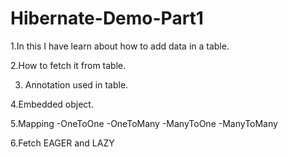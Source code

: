 # Hibernate-Demo-Part1

1.In this I have learn about how to add data in a table.

2.How to fetch it from table.

3. Annotation used in table.

4.Embedded object.

5.Mapping
-OneToOne
-OneToMany
-ManyToOne
-ManyToMany

6.Fetch EAGER and LAZY
